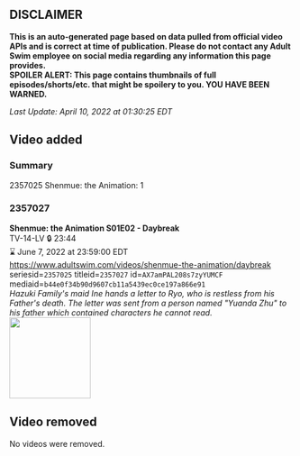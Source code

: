 ## DISCLAIMER
**This is an auto-generated page based on data pulled from official video APIs and is correct at time of publication. Please do not contact any Adult Swim employee on social media regarding any information this page provides.**  
**SPOILER ALERT: This page contains thumbnails of full episodes/shorts/etc. that might be spoilery to you. YOU HAVE BEEN WARNED.**  

_Last Update: April 10, 2022 at 01:30:25 EDT_
## Video added
### Summary
2357025 Shenmue: the Animation: 1  
### 2357027
**Shenmue: the Animation S01E02 - Daybreak**  
TV-14-LV 🔒 23:44  
⌛ June 7, 2022 at 23:59:00 EDT  
https://www.adultswim.com/videos/shenmue-the-animation/daybreak  
seriesid=`2357025` titleid=`2357027` id=`AX7amPAL208s7zyYUMCF` mediaid=`b44e0f34b90d9607cb11a5439ec0ce197a866e91`  
_Hazuki Family's maid Ine hands a letter to Ryo, who is restless from his Father's death. The letter was sent from a person named "Yuanda Zhu" to his father which contained characters he cannot read._  
<a href="https://media.cdn.adultswim.com/uploads/20220208/thumbnails/2_22281329100-ShenmueTheAnimation_002_Daybreak.png"><img src="https://media.cdn.adultswim.com/uploads/20220208/thumbnails/2_22281329100-ShenmueTheAnimation_002_Daybreak.png" height="144px" /></a>
## Video removed
No videos were removed.  
